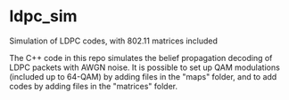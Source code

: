 # ldpc_sim
Simulation of LDPC codes, with 802.11 matrices included

The C++ code in this repo simulates the belief propagation decoding of LDPC packets with AWGN noise. It is 
possible to set up QAM modulations (included up to 64-QAM) by adding files in the "maps" folder, and to add
codes by adding files in the "matrices" folder.
